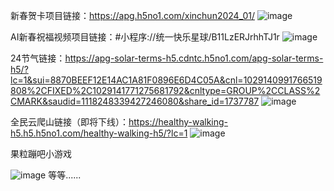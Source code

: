 新春贺卡项目链接：https://apg.h5no1.com/xinchun2024_01/
![image](https://github.com/chen688L/zuoping/assets/84448267/498e50ad-c78d-4444-95be-bca60a7cf862)

AI新春祝福视频项目链接：#小程序://统一快乐星球/B11LzERJrhhTJ1r
![image](https://github.com/chen688L/zuoping/assets/84448267/a77a3d58-7d33-4d8a-9334-b0dd8d8e13a1)

24节气链接：https://apg-solar-terms-h5.cdntc.h5no1.com/apg-solar-terms-h5/?lc=1&sui=8870BEEF12E14AC1A81F0896E6D4C05A&cnl=1029140991766519808%2CFIXED%2C1029141771275681792&cnltype=GROUP%2CCLASS%2CMARK&saudid=1118248339427246080&share_id=1737787
![image](https://github.com/chen688L/zuoping/assets/84448267/8925f426-5fcd-4e27-8612-9fc34b8371dd)

全民云爬山链接（即将下线）：https://healthy-walking-h5.h5.h5no1.com/healthy-walking-h5/?lc=1
![image](https://github.com/chen688L/zuoping/assets/84448267/c56a3179-6a3e-4a46-8c18-3fbfe24e0489)

果粒蹦吧小游戏

![image](https://github.com/chen688L/zuoping/assets/84448267/79bd3dc6-e18d-4c54-afc8-905685df38af)
等等......
